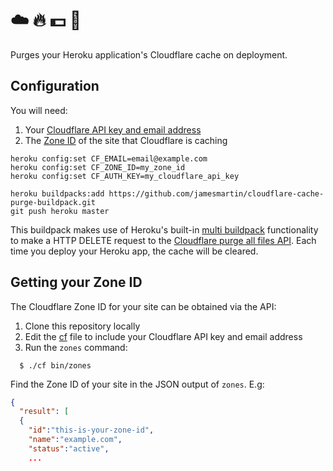# ☁️ 🔥 💵 🔪

Purges your Heroku application's Cloudflare cache on deployment.

## Configuration

You will need:

1. Your [Cloudflare API key and email address](https://api.cloudflare.com)
1. The [Zone ID](#zone-id) of the site that Cloudflare is caching

```
heroku config:set CF_EMAIL=email@example.com
heroku config:set CF_ZONE_ID=my_zone_id
heroku config:set CF_AUTH_KEY=my_cloudflare_api_key

heroku buildpacks:add https://github.com/jamesmartin/cloudflare-cache-purge-buildpack.git
git push heroku master
```

This buildpack makes use of Heroku's built-in [multi
buildpack](https://devcenter.heroku.com/articles/using-multiple-buildpacks-for-an-app)
functionality to make a HTTP DELETE request to the [Cloudflare purge all files
API](clou://api.cloudflare.com/#zone-purge-all-files). Each time you deploy
your Heroku app, the cache will be cleared.

<a name="zone-id"></a>
## Getting your Zone ID

The Cloudflare Zone ID for your site can be obtained via the API:

1. Clone this repository locally
1. Edit the [cf](./cf) file to include your Cloudflare API key and email address
1. Run the `zones` command:
  ```
    $ ./cf bin/zones
  ```
Find the Zone ID of your site in the JSON output of `zones`. E.g:

```json
{
  "result": [
  {
    "id":"this-is-your-zone-id",
    "name":"example.com",
    "status":"active",
    ...
```

